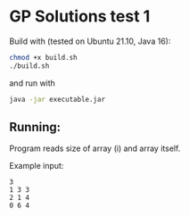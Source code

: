 # GP Solutions test 1
Build with (tested on Ubuntu 21.10, Java 16):
```bash
chmod +x build.sh
./build.sh
```

and run with
```bash
java -jar executable.jar
```

## Running:
Program reads size of array (i) and array itself.

Example input:
```
3
1 3 3
2 1 4
0 6 4
```
